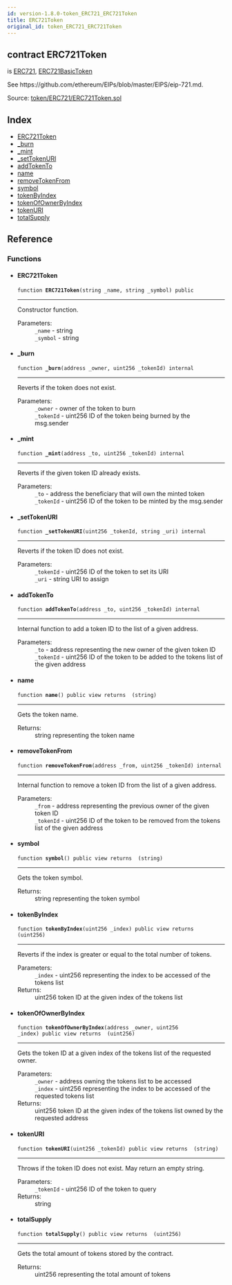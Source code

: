 ```yaml
---
id: version-1.8.0-token_ERC721_ERC721Token
title: ERC721Token
original_id: token_ERC721_ERC721Token
---
```


<div class="contract-doc"><div class="contract"><h2 class="contract-header"><span class="contract-kind">contract</span> ERC721Token</h2><p class="base-contracts"><span>is</span> <a href="token_ERC721_ERC721.html">ERC721</a><span>, </span><a href="token_ERC721_ERC721BasicToken.html">ERC721BasicToken</a></p><p class="description">See https://github.com/ethereum/EIPs/blob/master/EIPS/eip-721.md.</p><div class="source">Source: <a href="https://github.com/OpenZeppelin/zeppelin-solidity/blob/v1.8.0/contracts/token/ERC721/ERC721Token.sol" target="_blank">token/ERC721/ERC721Token.sol</a></div></div><div class="index"><h2>Index</h2><ul><li><a href="token_ERC721_ERC721Token.html#ERC721Token">ERC721Token</a></li><li><a href="token_ERC721_ERC721Token.html#_burn">_burn</a></li><li><a href="token_ERC721_ERC721Token.html#_mint">_mint</a></li><li><a href="token_ERC721_ERC721Token.html#_setTokenURI">_setTokenURI</a></li><li><a href="token_ERC721_ERC721Token.html#addTokenTo">addTokenTo</a></li><li><a href="token_ERC721_ERC721Token.html#name">name</a></li><li><a href="token_ERC721_ERC721Token.html#removeTokenFrom">removeTokenFrom</a></li><li><a href="token_ERC721_ERC721Token.html#symbol">symbol</a></li><li><a href="token_ERC721_ERC721Token.html#tokenByIndex">tokenByIndex</a></li><li><a href="token_ERC721_ERC721Token.html#tokenOfOwnerByIndex">tokenOfOwnerByIndex</a></li><li><a href="token_ERC721_ERC721Token.html#tokenURI">tokenURI</a></li><li><a href="token_ERC721_ERC721Token.html#totalSupply">totalSupply</a></li></ul></div><div class="reference"><h2>Reference</h2><div class="functions"><h3>Functions</h3><ul><li><div class="item function"><span id="ERC721Token" class="anchor-marker"></span><h4 class="name">ERC721Token</h4><div class="body"><code class="signature">function <strong>ERC721Token</strong><span>(string _name, string _symbol) </span><span>public </span></code><hr/><div class="description"><p>Constructor function.</p></div><dl><dt><span class="label-parameters">Parameters:</span></dt><dd><div><code>_name</code> - string</div><div><code>_symbol</code> - string</div></dd></dl></div></div></li><li><div class="item function"><span id="_burn" class="anchor-marker"></span><h4 class="name">_burn</h4><div class="body"><code class="signature">function <strong>_burn</strong><span>(address _owner, uint256 _tokenId) </span><span>internal </span></code><hr/><div class="description"><p>Reverts if the token does not exist.</p></div><dl><dt><span class="label-parameters">Parameters:</span></dt><dd><div><code>_owner</code> - owner of the token to burn</div><div><code>_tokenId</code> - uint256 ID of the token being burned by the msg.sender</div></dd></dl></div></div></li><li><div class="item function"><span id="_mint" class="anchor-marker"></span><h4 class="name">_mint</h4><div class="body"><code class="signature">function <strong>_mint</strong><span>(address _to, uint256 _tokenId) </span><span>internal </span></code><hr/><div class="description"><p>Reverts if the given token ID already exists.</p></div><dl><dt><span class="label-parameters">Parameters:</span></dt><dd><div><code>_to</code> - address the beneficiary that will own the minted token</div><div><code>_tokenId</code> - uint256 ID of the token to be minted by the msg.sender</div></dd></dl></div></div></li><li><div class="item function"><span id="_setTokenURI" class="anchor-marker"></span><h4 class="name">_setTokenURI</h4><div class="body"><code class="signature">function <strong>_setTokenURI</strong><span>(uint256 _tokenId, string _uri) </span><span>internal </span></code><hr/><div class="description"><p>Reverts if the token ID does not exist.</p></div><dl><dt><span class="label-parameters">Parameters:</span></dt><dd><div><code>_tokenId</code> - uint256 ID of the token to set its URI</div><div><code>_uri</code> - string URI to assign</div></dd></dl></div></div></li><li><div class="item function"><span id="addTokenTo" class="anchor-marker"></span><h4 class="name">addTokenTo</h4><div class="body"><code class="signature">function <strong>addTokenTo</strong><span>(address _to, uint256 _tokenId) </span><span>internal </span></code><hr/><div class="description"><p>Internal function to add a token ID to the list of a given address.</p></div><dl><dt><span class="label-parameters">Parameters:</span></dt><dd><div><code>_to</code> - address representing the new owner of the given token ID</div><div><code>_tokenId</code> - uint256 ID of the token to be added to the tokens list of the given address</div></dd></dl></div></div></li><li><div class="item function"><span id="name" class="anchor-marker"></span><h4 class="name">name</h4><div class="body"><code class="signature">function <strong>name</strong><span>() </span><span>public </span><span>view </span><span>returns  (string) </span></code><hr/><div class="description"><p>Gets the token name.</p></div><dl><dt><span class="label-return">Returns:</span></dt><dd>string representing the token name</dd></dl></div></div></li><li><div class="item function"><span id="removeTokenFrom" class="anchor-marker"></span><h4 class="name">removeTokenFrom</h4><div class="body"><code class="signature">function <strong>removeTokenFrom</strong><span>(address _from, uint256 _tokenId) </span><span>internal </span></code><hr/><div class="description"><p>Internal function to remove a token ID from the list of a given address.</p></div><dl><dt><span class="label-parameters">Parameters:</span></dt><dd><div><code>_from</code> - address representing the previous owner of the given token ID</div><div><code>_tokenId</code> - uint256 ID of the token to be removed from the tokens list of the given address</div></dd></dl></div></div></li><li><div class="item function"><span id="symbol" class="anchor-marker"></span><h4 class="name">symbol</h4><div class="body"><code class="signature">function <strong>symbol</strong><span>() </span><span>public </span><span>view </span><span>returns  (string) </span></code><hr/><div class="description"><p>Gets the token symbol.</p></div><dl><dt><span class="label-return">Returns:</span></dt><dd>string representing the token symbol</dd></dl></div></div></li><li><div class="item function"><span id="tokenByIndex" class="anchor-marker"></span><h4 class="name">tokenByIndex</h4><div class="body"><code class="signature">function <strong>tokenByIndex</strong><span>(uint256 _index) </span><span>public </span><span>view </span><span>returns  (uint256) </span></code><hr/><div class="description"><p>Reverts if the index is greater or equal to the total number of tokens.</p></div><dl><dt><span class="label-parameters">Parameters:</span></dt><dd><div><code>_index</code> - uint256 representing the index to be accessed of the tokens list</div></dd><dt><span class="label-return">Returns:</span></dt><dd>uint256 token ID at the given index of the tokens list</dd></dl></div></div></li><li><div class="item function"><span id="tokenOfOwnerByIndex" class="anchor-marker"></span><h4 class="name">tokenOfOwnerByIndex</h4><div class="body"><code class="signature">function <strong>tokenOfOwnerByIndex</strong><span>(address _owner, uint256 _index) </span><span>public </span><span>view </span><span>returns  (uint256) </span></code><hr/><div class="description"><p>Gets the token ID at a given index of the tokens list of the requested owner.</p></div><dl><dt><span class="label-parameters">Parameters:</span></dt><dd><div><code>_owner</code> - address owning the tokens list to be accessed</div><div><code>_index</code> - uint256 representing the index to be accessed of the requested tokens list</div></dd><dt><span class="label-return">Returns:</span></dt><dd>uint256 token ID at the given index of the tokens list owned by the requested address</dd></dl></div></div></li><li><div class="item function"><span id="tokenURI" class="anchor-marker"></span><h4 class="name">tokenURI</h4><div class="body"><code class="signature">function <strong>tokenURI</strong><span>(uint256 _tokenId) </span><span>public </span><span>view </span><span>returns  (string) </span></code><hr/><div class="description"><p>Throws if the token ID does not exist. May return an empty string.</p></div><dl><dt><span class="label-parameters">Parameters:</span></dt><dd><div><code>_tokenId</code> - uint256 ID of the token to query</div></dd><dt><span class="label-return">Returns:</span></dt><dd>string</dd></dl></div></div></li><li><div class="item function"><span id="totalSupply" class="anchor-marker"></span><h4 class="name">totalSupply</h4><div class="body"><code class="signature">function <strong>totalSupply</strong><span>() </span><span>public </span><span>view </span><span>returns  (uint256) </span></code><hr/><div class="description"><p>Gets the total amount of tokens stored by the contract.</p></div><dl><dt><span class="label-return">Returns:</span></dt><dd>uint256 representing the total amount of tokens</dd></dl></div></div></li></ul></div></div></div>
